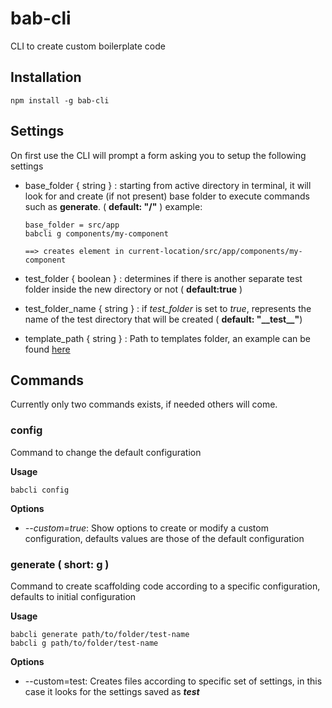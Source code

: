 # bab-cli

CLI to create custom boilerplate code

## Installation
```
npm install -g bab-cli
```

## Settings
On first use the CLI will prompt a form asking you to setup the following settings

- base_folder { string } : starting from active directory in terminal, it will look for and create (if not present) base folder to execute commands such as **generate**. ( **default: "/"** )
example: 
	```
	base_folder = src/app
	babcli g components/my-component

	==> creates element in current-location/src/app/components/my-component
	```

- test_folder { boolean } : determines if there is another separate test folder inside the new directory or not ( **default:true** )
-  test_folder_name { string } : if _test_folder_ is set to _true_, represents the name of the test directory that will be created (  **default: "\_\_test__"**)
- template_path { string } : Path to templates folder, an example can be found [here](./template_examples/angular_custom.js)


## Commands

Currently only two commands exists, if needed others will come.

### config

Command to change the default configuration

**Usage**

```
babcli config
```

**Options**

-   _--custom=true_: Show options to create or modify a custom configuration, defaults values are those of the default configuration

### generate ( short: g )

Command to create scaffolding code according to a specific configuration, defaults to initial configuration

**Usage**

```
babcli generate path/to/folder/test-name
babcli g path/to/folder/test-name
```

**Options**

-   --custom=test: Creates files according to specific set of settings, in this case it looks for the settings saved as **_test_**
